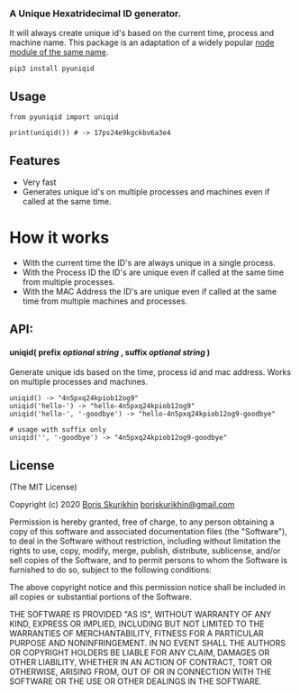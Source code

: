 ### A Unique Hexatridecimal ID generator.

It will always create unique id's based on the current time, process and machine name.
This package is an adaptation of a widely popular [node module of the same name](https://github.com/adamhalasz/uniqid).

```
pip3 install pyuniqid
```

## Usage

```python3
from pyuniqid import uniqid

print(uniqid()) # -> 17ps24e9kgckbv6a3e4
```

## Features

- Very fast
- Generates unique id's on multiple processes and machines even if called at the same time.

# How it works

- With the current time the ID's are always unique in a single process.
- With the Process ID the ID's are unique even if called at the same time from multiple processes.
- With the MAC Address the ID's are unique even if called at the same time from multiple machines and processes.

## API:

#### **uniqid(** prefix _optional string_ , suffix _optional string_ **)**

Generate unique ids based on the time, process id and mac address. Works on multiple processes and machines.

```python3
uniqid() -> "4n5pxq24kpiob12og9"
uniqid('hello-') -> "hello-4n5pxq24kpiob12og9"
uniqid('hello-', '-goodbye') -> "hello-4n5pxq24kpiob12og9-goodbye"

# usage with suffix only
uniqid('', '-goodbye') -> "4n5pxq24kpiob12og9-goodbye"
```

## **License**

(The MIT License)

Copyright (c) 2020 [Boris Skurikhin](http://boriskurikhin.github.io) <boriskurikhin@gmail.com> 

Permission is hereby granted, free of charge, to any person obtaining a copy
of this software and associated documentation files (the "Software"), to deal
in the Software without restriction, including without limitation the rights
to use, copy, modify, merge, publish, distribute, sublicense, and/or sell
copies of the Software, and to permit persons to whom the Software is
furnished to do so, subject to the following conditions:

The above copyright notice and this permission notice shall be included in all
copies or substantial portions of the Software.

THE SOFTWARE IS PROVIDED "AS IS", WITHOUT WARRANTY OF ANY KIND, EXPRESS OR
IMPLIED, INCLUDING BUT NOT LIMITED TO THE WARRANTIES OF MERCHANTABILITY,
FITNESS FOR A PARTICULAR PURPOSE AND NONINFRINGEMENT. IN NO EVENT SHALL THE
AUTHORS OR COPYRIGHT HOLDERS BE LIABLE FOR ANY CLAIM, DAMAGES OR OTHER
LIABILITY, WHETHER IN AN ACTION OF CONTRACT, TORT OR OTHERWISE, ARISING FROM,
OUT OF OR IN CONNECTION WITH THE SOFTWARE OR THE USE OR OTHER DEALINGS IN THE
SOFTWARE.
